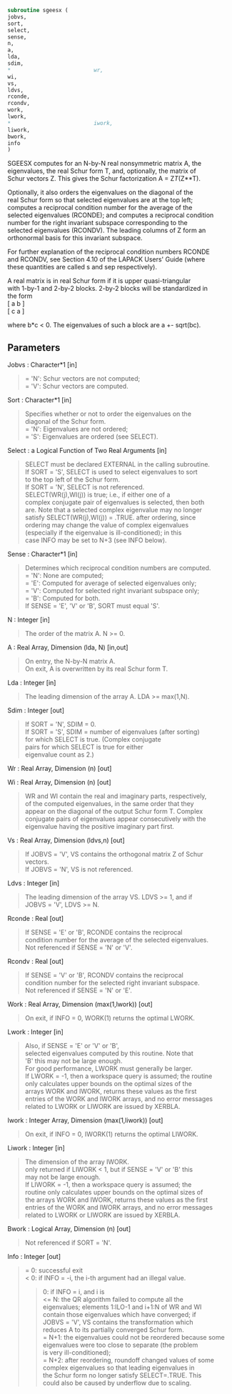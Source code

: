 ```fortran  
subroutine sgeesx (  
jobvs,  
sort,  
select,  
sense,  
n,  
a,  
lda,  
sdim,  
*                          wr,  
wi,  
vs,  
ldvs,  
rconde,  
rcondv,  
work,  
lwork,  
*                          iwork,  
liwork,  
bwork,  
info  
)  
```  
  
SGEESX computes for an N-by-N real nonsymmetric matrix A, the  
eigenvalues, the real Schur form T, and, optionally, the matrix of  
Schur vectors Z.  This gives the Schur factorization A = Z*T*(Z**T).  
  
Optionally, it also orders the eigenvalues on the diagonal of the  
real Schur form so that selected eigenvalues are at the top left;  
computes a reciprocal condition number for the average of the  
selected eigenvalues (RCONDE); and computes a reciprocal condition  
number for the right invariant subspace corresponding to the  
selected eigenvalues (RCONDV).  The leading columns of Z form an  
orthonormal basis for this invariant subspace.  
  
For further explanation of the reciprocal condition numbers RCONDE  
and RCONDV, see Section 4.10 of the LAPACK Users' Guide (where  
these quantities are called s and sep respectively).  
  
A real matrix is in real Schur form if it is upper quasi-triangular  
with 1-by-1 and 2-by-2 blocks. 2-by-2 blocks will be standardized in  
the form  
[  a  b  ]  
[  c  a  ]  
  
where b*c < 0. The eigenvalues of such a block are a +- sqrt(bc).  
  
## Parameters  
Jobvs : Character*1 [in]  
> = 'N': Schur vectors are not computed;  
> = 'V': Schur vectors are computed.  
  
Sort : Character*1 [in]  
> Specifies whether or not to order the eigenvalues on the  
> diagonal of the Schur form.  
> = 'N': Eigenvalues are not ordered;  
> = 'S': Eigenvalues are ordered (see SELECT).  
  
Select : a Logical Function of Two Real Arguments [in]  
> SELECT must be declared EXTERNAL in the calling subroutine.  
> If SORT = 'S', SELECT is used to select eigenvalues to sort  
> to the top left of the Schur form.  
> If SORT = 'N', SELECT is not referenced.  
> SELECT(WR(j),WI(j)) is true; i.e., if either one of a  
> complex conjugate pair of eigenvalues is selected, then both  
> are.  Note that a selected complex eigenvalue may no longer  
> satisfy SELECT(WR(j),WI(j)) = .TRUE. after ordering, since  
> ordering may change the value of complex eigenvalues  
> (especially if the eigenvalue is ill-conditioned); in this  
> case INFO may be set to N+3 (see INFO below).  
  
Sense : Character*1 [in]  
> Determines which reciprocal condition numbers are computed.  
> = 'N': None are computed;  
> = 'E': Computed for average of selected eigenvalues only;  
> = 'V': Computed for selected right invariant subspace only;  
> = 'B': Computed for both.  
> If SENSE = 'E', 'V' or 'B', SORT must equal 'S'.  
  
N : Integer [in]  
> The order of the matrix A. N >= 0.  
  
A : Real Array, Dimension (lda, N) [in,out]  
> On entry, the N-by-N matrix A.  
> On exit, A is overwritten by its real Schur form T.  
  
Lda : Integer [in]  
> The leading dimension of the array A.  LDA >= max(1,N).  
  
Sdim : Integer [out]  
> If SORT = 'N', SDIM = 0.  
> If SORT = 'S', SDIM = number of eigenvalues (after sorting)  
> for which SELECT is true. (Complex conjugate  
> pairs for which SELECT is true for either  
> eigenvalue count as 2.)  
  
Wr : Real Array, Dimension (n) [out]  
  
Wi : Real Array, Dimension (n) [out]  
> WR and WI contain the real and imaginary parts, respectively,  
> of the computed eigenvalues, in the same order that they  
> appear on the diagonal of the output Schur form T.  Complex  
> conjugate pairs of eigenvalues appear consecutively with the  
> eigenvalue having the positive imaginary part first.  
  
Vs : Real Array, Dimension (ldvs,n) [out]  
> If JOBVS = 'V', VS contains the orthogonal matrix Z of Schur  
> vectors.  
> If JOBVS = 'N', VS is not referenced.  
  
Ldvs : Integer [in]  
> The leading dimension of the array VS.  LDVS >= 1, and if  
> JOBVS = 'V', LDVS >= N.  
  
Rconde : Real [out]  
> If SENSE = 'E' or 'B', RCONDE contains the reciprocal  
> condition number for the average of the selected eigenvalues.  
> Not referenced if SENSE = 'N' or 'V'.  
  
Rcondv : Real [out]  
> If SENSE = 'V' or 'B', RCONDV contains the reciprocal  
> condition number for the selected right invariant subspace.  
> Not referenced if SENSE = 'N' or 'E'.  
  
Work : Real Array, Dimension (max(1,lwork)) [out]  
> On exit, if INFO = 0, WORK(1) returns the optimal LWORK.  
  
Lwork : Integer [in]  
> Also, if SENSE = 'E' or 'V' or 'B',  
> selected eigenvalues computed by this routine.  Note that  
> 'B' this may not be large enough.  
> For good performance, LWORK must generally be larger.  
> If LWORK = -1, then a workspace query is assumed; the routine  
> only calculates upper bounds on the optimal sizes of the  
> arrays WORK and IWORK, returns these values as the first  
> entries of the WORK and IWORK arrays, and no error messages  
> related to LWORK or LIWORK are issued by XERBLA.  
  
Iwork : Integer Array, Dimension (max(1,liwork)) [out]  
> On exit, if INFO = 0, IWORK(1) returns the optimal LIWORK.  
  
Liwork : Integer [in]  
> The dimension of the array IWORK.  
> only returned if LIWORK < 1, but if SENSE = 'V' or 'B' this  
> may not be large enough.  
> If LIWORK = -1, then a workspace query is assumed; the  
> routine only calculates upper bounds on the optimal sizes of  
> the arrays WORK and IWORK, returns these values as the first  
> entries of the WORK and IWORK arrays, and no error messages  
> related to LWORK or LIWORK are issued by XERBLA.  
  
Bwork : Logical Array, Dimension (n) [out]  
> Not referenced if SORT = 'N'.  
  
Info : Integer [out]  
> = 0: successful exit  
> < 0: if INFO = -i, the i-th argument had an illegal value.  
> > 0: if INFO = i, and i is  
> <= N: the QR algorithm failed to compute all the  
> eigenvalues; elements 1:ILO-1 and i+1:N of WR and WI  
> contain those eigenvalues which have converged; if  
> JOBVS = 'V', VS contains the transformation which  
> reduces A to its partially converged Schur form.  
> = N+1: the eigenvalues could not be reordered because some  
> eigenvalues were too close to separate (the problem  
> is very ill-conditioned);  
> = N+2: after reordering, roundoff changed values of some  
> complex eigenvalues so that leading eigenvalues in  
> the Schur form no longer satisfy SELECT=.TRUE.  This  
> could also be caused by underflow due to scaling.  
  
